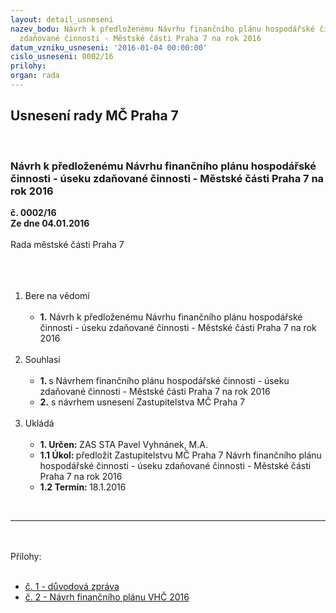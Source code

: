 ```yaml
---
layout: detail_usneseni
nazev_bodu: Návrh k předloženému Návrhu finančního plánu hospodářské činnosti - úseku
  zdaňované činnosti - Městské části Praha 7 na rok 2016
datum_vzniku_usneseni: '2016-01-04 00:00:00'
cislo_usneseni: 0002/16
prilohy: 
organ: rada
---
```

<div id="ucUsn_pList" class="usn">
	<span><h2>Usnesení rady MČ Praha 7 </h2>
<br></span><div class="standBody">
<span><h3>Návrh k předloženému Návrhu finančního plánu hospodářské činnosti - úseku zdaňované činnosti - Městské části Praha 7 na rok 2016</h3></span><div class="center">
		<strong>č. 0002/16</strong><br>
	</div>
<div class="center">
		<strong>Ze dne 04.01.2016</strong><br><br>
	</div>Rada městské části Praha 7<br><br><br><ol>
<br><li>Bere na vědomí <br><ul>
<br><li>
<strong>1.</strong> Návrh k předloženému Návrhu finančního plánu hospodářské činnosti - úseku zdaňované činnosti - Městské části Praha 7 na rok 2016</li>
</ul>
<br>
</li>
<li>Souhlasí <br><ul>
<br><li>
<strong>1. </strong>s Návrhem finančního plánu hospodářské činnosti - úseku zdaňované činnosti - Městské části Praha 7 na rok 2016 <br>
</li>
<li>
<strong>2.</strong> s návrhem usnesení Zastupitelstva MČ Praha 7</li>
</ul>
<br>
</li>
<li>Ukládá <br><ul>
<br><li>
<strong>1. Určen: </strong>ZAS STA Pavel Vyhnánek, M.A. <br>
</li>
<li>
<strong>1.1 Úkol: </strong>předložit Zastupitelstvu MČ Praha 7 Návrh finančního plánu hospodářské činnosti - úseku zdaňované činnosti - Městské části Praha 7 na rok 2016 <br>
</li>
<li>
<strong>1.2 Termín: </strong>18.1.2016</li>
</ul>
</li>
</ol>
<br><hr>
<br><br>Přílohy: <br><ul>
<br><li>
<a href="/zdroj.aspx?typ=4&amp;Id=69393&amp;sh=-523224331" target="_blank" title="Odkaz na soubor - 28,7 kB - nové okno">č. 1 - důvodová zpráva </a><br>
</li>
<li><a href="/zdroj.aspx?typ=4&amp;Id=69394&amp;sh=-523124459" target="_blank" title="Odkaz na soubor - 80,4 kB - nové okno">č. 2 - Návrh finančního plánu VHČ 2016</a></li>
</ul>
<br><p> </p>
</div>
</div>